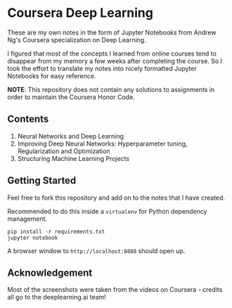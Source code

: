 # Coursera Deep Learning

These are my own notes in the form of Jupyter Notebooks from Andrew Ng's Coursera specialization on Deep Learning.

I figured that most of the concepts I learned from online courses tend to disappear from my memory a few weeks after completing the course. So I took the effort to translate my notes into nicely formatted Jupyter Notebooks for easy reference.

**NOTE**: This repository does not contain any solutions to assignments in order to maintain the Coursera Honor Code.

## Contents

1. Neural Networks and Deep Learning
2. Improving Deep Neural Networks: Hyperparameter tuning, Regularization and Optimization
3. Structuring Machine Learning Projects

## Getting Started

Feel free to fork this repository and add on to the notes that I have created.

Recommended to do this inside a `virtualenv` for Python dependency management.

```
pip install -r requirements.txt
jupyter notebook
```

A browser window to `http://localhost:8888` should open up.

## Acknowledgement

Most of the screenshots were taken from the videos on Coursera - credits all go to the deeplearning.ai team!
